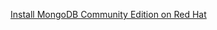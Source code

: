 [Install MongoDB Community Edition on Red Hat](https://www.mongodb.com/docs/manual/tutorial/install-mongodb-on-red-hat/)

